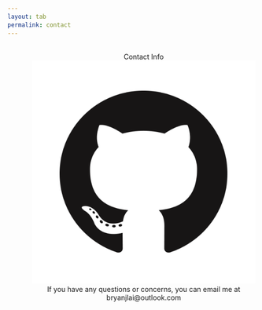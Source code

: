```yaml
---
layout: tab
permalink: contact
---
```


<center>
<div class="card shadow p-3 mb-5 col-md-6 black focus" style="margin-left: 50px;">
<br>
<div class="card-title">
Contact Info
<a href="https://github.com/bryanlais" target="_blank"><img src="img/github.png" class="media rounded-circle"></a>
</div>
<div class="card-body">
If you have any questions or concerns, you can email me at bryanjlai@outlook.com
<br>
</div> 
</div>
</center>
